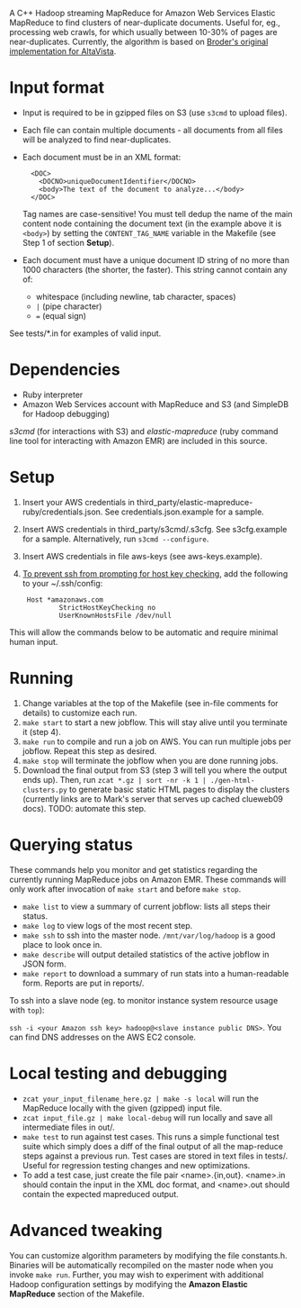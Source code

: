 A C++ Hadoop streaming MapReduce for Amazon Web Services Elastic MapReduce to find clusters of near-duplicate documents. Useful for, eg., processing web crawls, for which usually between 10-30% of pages are near-duplicates. Currently, the algorithm is based on [Broder's original implementation for AltaVista](http://www.hpl.hp.com/techreports/Compaq-DEC/SRC-TN-1997-015.pdf).

# Input format
- Input is required to be in gzipped files on S3 (use `s3cmd` to upload files).
- Each file can contain multiple documents - all documents from all files will be analyzed to find near-duplicates.
- Each document must be in an XML format:

        <DOC>
          <DOCNO>uniqueDocumentIdentifier</DOCNO>
          <body>The text of the document to analyze...</body>
        </DOC>
  Tag names are case-sensitive! You must tell dedup the name of the main content node containing the document text (in the example above it is `<body>`) by setting the `CONTENT_TAG_NAME` variable in the Makefile (see Step 1 of section **Setup**).
- Each document must have a unique document ID string of no more than 1000 characters (the shorter, the faster). This string cannot contain any of:
    - whitespace (including newline, tab character, spaces)
    - `|` (pipe character)
    - `=` (equal sign)

See tests/\*.in for examples of valid input.

# Dependencies
- Ruby interpreter
- Amazon Web Services account with MapReduce and S3 (and SimpleDB for Hadoop debugging)

*s3cmd* (for interactions with S3) and *elastic-mapreduce* (ruby command line tool for interacting with Amazon EMR) are included in this source.

# Setup
1. Insert your AWS credentials in third\_party/elastic-mapreduce-ruby/credentials.json. See credentials.json.example for a sample.
2. Insert AWS credentials in third\_party/s3cmd/.s3cfg. See s3cfg.example for a sample. Alternatively, run `s3cmd --configure`.
3. Insert AWS credentials in file aws-keys (see aws-keys.example).
4. [To prevent ssh from prompting for host key checking](http://stackoverflow.com/questions/1655815), add the following to your ~/.ssh/config:

        Host *amazonaws.com
                StrictHostKeyChecking no
                UserKnownHostsFile /dev/null
  This will allow the commands below to be automatic and require minimal human input.

# Running
1. Change variables at the top of the Makefile (see in-file comments for details) to customize each run.
2. `make start` to start a new jobflow. This will stay alive until you terminate it (step 4).
3. `make run` to compile and run a job on AWS. You can run multiple jobs per jobflow. Repeat this step as desired.
4. `make stop` will terminate the jobflow when you are done running jobs.
5. Download the final output from S3 (step 3 will tell you where the output ends up). Then, run `zcat *.gz | sort -nr -k 1 | ./gen-html-clusters.py` to generate basic static HTML pages to display the clusters (currently links are to Mark's server that serves up cached clueweb09 docs). TODO: automate this step.

# Querying status
These commands help you monitor and get statistics regarding the currently running MapReduce jobs on Amazon EMR. These commands will only work after invocation of `make start` and before `make stop`.

- `make list` to view a summary of current jobflow: lists all steps their status.
- `make log` to view logs of the most recent step.
- `make ssh` to ssh into the master node. `/mnt/var/log/hadoop` is a good place to look once in.
- `make describe` will output detailed statistics of the active jobflow in JSON form.
- `make report` to download a summary of run stats into a human-readable form. Reports are put in reports/.

To ssh into a slave node (eg. to monitor instance system resource usage with `top`):

`ssh -i <your Amazon ssh key> hadoop@<slave instance public DNS>`. You can find DNS addresses on the AWS EC2 console.

# Local testing and debugging
- `zcat your_input_filename_here.gz | make -s local` will run the MapReduce locally with the given (gzipped) input file.
- `zcat input_file.gz | make local-debug` will run locally and save all intermediate files in out/.
- `make test` to run against test cases. This runs a simple functional test suite which simply does a diff of the final output of all the map-reduce steps against a previous run. Test cases are stored in text files in tests/. Useful for regression testing changes and new optimizations.
- To add a test case, just create the file pair &lt;name&gt;.{in,out}. &lt;name&gt;.in should contain the input in the XML doc format, and &lt;name&gt;.out should contain the expected mapreduced output.

# Advanced tweaking
You can customize algorithm parameters by modifying the file constants.h. Binaries will be automatically recompiled on the master node when you invoke `make run`. Further, you may wish to experiment with additional Hadoop configuration settings by modifying the **Amazon Elastic MapReduce** section of the Makefile.
